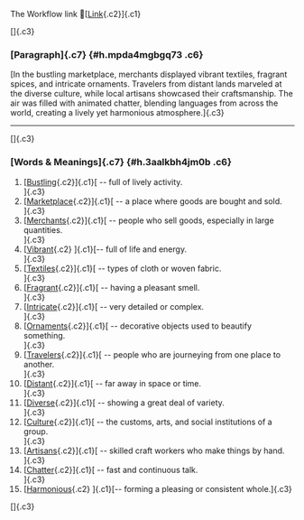 The Workflow link
👏[[Link](https://www.google.com/url?q=http://www.google.com&sa=D&source=editors&ust=1759253219061744&usg=AOvVaw2q2WfIHSyBE3v7hz5gyw0S){.c2}]{.c1}

[]{.c3}

### [Paragraph]{.c7} {#h.mpda4mgbgq73 .c6}

[In the bustling marketplace, merchants displayed vibrant textiles,
fragrant spices, and intricate ornaments. Travelers from distant lands
marveled at the diverse culture, while local artisans showcased their
craftsmanship. The air was filled with animated chatter, blending
languages from across the world, creating a lively yet harmonious
atmosphere.]{.c3}

------------------------------------------------------------------------

[]{.c3}

### [Words & Meanings]{.c7} {#h.3aalkbh4jm0b .c6}

1.  [[Bustling](https://www.google.com/url?q=http://www.google.com&sa=D&source=editors&ust=1759253219062830&usg=AOvVaw29dDJmVZUPCG-zkFBoC5_K){.c2}]{.c1}[ --
    full of lively activity.\
    ]{.c3}
2.  [[Marketplace](https://www.google.com/url?q=http://www.google.com&sa=D&source=editors&ust=1759253219063092&usg=AOvVaw3w5WJOHavi5O4D20E2D2O7){.c2}]{.c1}[ --
    a place where goods are bought and sold.\
    ]{.c3}
3.  [[Merchants](https://www.google.com/url?q=http://www.google.com&sa=D&source=editors&ust=1759253219063271&usg=AOvVaw3dzGqvOby53ouIzBbcp7_G){.c2}]{.c1}[ --
    people who sell goods, especially in large quantities.\
    ]{.c3}
4.  [[Vibrant](https://www.google.com/url?q=http://www.google.com&sa=D&source=editors&ust=1759253219063418&usg=AOvVaw0nwBtnWRbNRfETJOvpWRLp){.c2}
    ]{.c1}[-- full of life and energy.\
    ]{.c3}
5.  [[Textiles](https://www.google.com/url?q=http://www.google.com&sa=D&source=editors&ust=1759253219063565&usg=AOvVaw3F8yxCelN8ODojP1f5Y-Rz){.c2}]{.c1}[ --
    types of cloth or woven fabric.\
    ]{.c3}
6.  [[Fragrant](https://www.google.com/url?q=http://www.google.com&sa=D&source=editors&ust=1759253219063737&usg=AOvVaw1Es5_DkQwTCgj6YzK4AFVy){.c2}]{.c1}[ --
    having a pleasant smell.\
    ]{.c3}
7.  [[Intricate](https://www.google.com/url?q=http://www.google.com&sa=D&source=editors&ust=1759253219063917&usg=AOvVaw0RbEp3sCH2j6YlcznG93PZ){.c2}]{.c1}[ --
    very detailed or complex.\
    ]{.c3}
8.  [[Ornaments](https://www.google.com/url?q=http://www.google.com&sa=D&source=editors&ust=1759253219064100&usg=AOvVaw1xLpGDeir4WfjCPBEsZWIW){.c2}]{.c1}[ --
    decorative objects used to beautify something.\
    ]{.c3}
9.  [[Travelers](https://www.google.com/url?q=http://www.google.com&sa=D&source=editors&ust=1759253219064282&usg=AOvVaw14lRPeXj9VyEa2DQfEfRj8){.c2}]{.c1}[ --
    people who are journeying from one place to another.\
    ]{.c3}
10. [[Distant](https://www.google.com/url?q=http://www.google.com&sa=D&source=editors&ust=1759253219064489&usg=AOvVaw1k0PbqoxkNlmdhbhRzbxg2){.c2}]{.c1}[ --
    far away in space or time.\
    ]{.c3}
11. [[Diverse](https://www.google.com/url?q=http://www.google.com&sa=D&source=editors&ust=1759253219064641&usg=AOvVaw2l6gYXtL86mvsB_2O_rIY1){.c2}]{.c1}[ --
    showing a great deal of variety.\
    ]{.c3}
12. [[Culture](https://www.google.com/url?q=http://www.google.com&sa=D&source=editors&ust=1759253219064828&usg=AOvVaw0bUZlQFCwk9JyDuNiZ50g5){.c2}]{.c1}[ --
    the customs, arts, and social institutions of a group.\
    ]{.c3}
13. [[Artisans](https://www.google.com/url?q=http://www.google.com&sa=D&source=editors&ust=1759253219065025&usg=AOvVaw0AJneyloO5vtc20b98Z-0i){.c2}]{.c1}[ --
    skilled craft workers who make things by hand.\
    ]{.c3}
14. [[Chatter](https://www.google.com/url?q=http://www.google.com&sa=D&source=editors&ust=1759253219065225&usg=AOvVaw173QiymYEbk-ZXeml9etWN){.c2}]{.c1}[ --
    fast and continuous talk.\
    ]{.c3}
15. [[Harmonious](https://www.google.com/url?q=http://www.google.com&sa=D&source=editors&ust=1759253219065399&usg=AOvVaw1vj_Rrvlafx-8wP6T4Dk1p){.c2}
    ]{.c1}[-- forming a pleasing or consistent whole.]{.c3}

[]{.c3}
